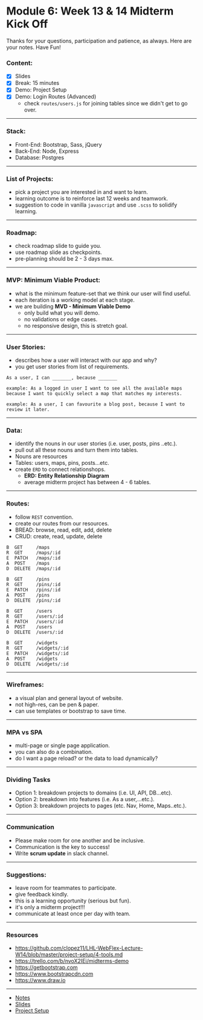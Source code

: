 # Module 6: Week 13 & 14 Midterm Kick Off
Thanks for your questions, participation and patience, as always. Here are your notes. Have Fun!

### Content:
  - [X] Slides
  - [X] Break: 15 minutes
  - [X] Demo: Project Setup
  - [X] Demo: Login Routes (Advanced)
    - check `routes/users.js` for joining tables since we didn't get to go over. 

---
### Stack:
* Front-End: Bootstrap, Sass, jQuery
* Back-End: Node, Express
* Database: Postgres

---
### List of Projects:
* pick a project you are interested in and want to learn.
* learning outcome is to reinforce last 12 weeks and teamwork.
* suggestion to code in vanilla `javascript` and use `.scss` to solidify learning.

---
### Roadmap:
* check roadmap slide to guide you.
* use roadmap slide as checkpoints.
* pre-planning should be 2 - 3 days max.

---
### MVP: Minimum Viable Product:
* what is the minimum feature-set that we think our user will find useful.
* each iteration is a working model at each stage.
* we are building **MVD - Minimum Viable Demo**
  * only build what you will demo.
  * no validations or edge cases.
  * no responsive design, this is stretch goal.

---
### User Stories:
* describes how a user will interact with our app and why?
* you get user stories from list of requirements.

```
As a user, I can _______, because _______

example: As a logged in user I want to see all the available maps because I want to quickly select a map that matches my interests.

example: As a user, I can favourite a blog post, because I want to review it later.
```

---
### Data:
* identify the nouns in our user stories (i.e. user, posts, pins ..etc.).
* pull out all these nouns and turn them into tables.
* Nouns are resources
* Tables: users, maps, pins, posts...etc.
* create `ERD` to connect relationshops.
  * **ERD: Entity Relationship Diagram**
  * average midterm project has between 4 - 6 tables.

---
### Routes:
* follow `REST` convention.
* create our routes from our resources.
* BREAD: browse, read, edit, add, delete
* CRUD: create, read, update, delete

```
B  GET     /maps
R  GET     /maps/:id
E  PATCH   /maps/:id
A  POST    /maps
D  DELETE  /maps/:id

B  GET     /pins
R  GET     /pins/:id
E  PATCH   /pins/:id
A  POST    /pins
D  DELETE  /pins/:id

B  GET     /users
R  GET     /users/:id
E  PATCH   /users/:id
A  POST    /users
D  DELETE  /users/:id

B  GET     /widgets
R  GET     /widgets/:id
E  PATCH   /widgets/:id
A  POST    /widgets
D  DELETE  /widgets/:id
```

---
### Wireframes:
* a visual plan and general layout of website.
* not high-res, can be pen & paper.
* can use templates or bootstrap to save time.

---
### MPA vs SPA
* multi-page or single page application.
* you can also do a combination.
* do I want a page reload? or the data to load dynamically?

---
### Dividing Tasks
* Option 1: breakdown projects to domains (i.e. UI, API, DB...etc).
* Option 2: breakdown into features (i.e. As a user,...etc.).
* Option 3: breakdown projects to pages (etc. Nav, Home, Maps..etc.).

---
### Communication
* Please make room for one another and be inclusive.
* Communication is the key to success!
* Write **scrum update** in slack channel.

---
### Suggestions:
* leave room for teammates to participate.
* give feedback kindly.
* this is a learning opportunity (serious but fun).
* it's only a midterm project!!!
* communicate at least once per day with team.

---
### Resources
* https://github.com/clopez11/LHL-WebFlex-Lecture-W14/blob/master/project-setup/4-tools.md
* https://trello.com/b/nvoX2IEi/midterms-demo
* https://getbootstrap.com
* https://www.bootstrapcdn.com
* https://www.draw.io

---
* [Notes](https://github.com/clopez11/LHL-WebFlex-Lecture-W14)
* [Slides](https://github.com/clopez11/LHL-WebFlex-Lecture-W14/blob/master/slides/MidtermProjectKickoff.pdf)
* [Project Setup](https://github.com/clopez11/LHL-WebFlex-Lecture-W14/tree/master/midterm-july19-demo)
